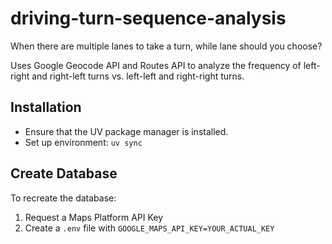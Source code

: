 # driving-turn-sequence-analysis
When there are multiple lanes to take a turn, while lane should you choose?

Uses Google Geocode API and Routes API to analyze the frequency of left-right and right-left turns vs. left-left and right-right turns.

## Installation

- Ensure that the UV package manager is installed.
- Set up environment: `uv sync`

## Create Database
To recreate the database:
1) Request a Maps Platform API Key
2) Create a `.env` file with `GOOGLE_MAPS_API_KEY=YOUR_ACTUAL_KEY`